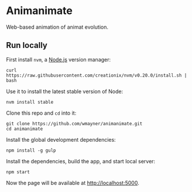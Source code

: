 Animanimate
===========

Web-based animation of animat evolution.

Run locally
-----------

First install `nvm`, a [Node.js](http://nodejs.org) version manager:

    curl https://raw.githubusercontent.com/creationix/nvm/v0.20.0/install.sh | bash

Use it to install the latest stable version of Node:

    nvm install stable

Clone this repo and `cd` into it:

    git clone https://github.com/wmayner/animanimate.git
    cd animanimate

Install the global development dependencies:

    npm install -g gulp

Install the dependencies, build the app, and start local server:

    npm start

Now the page will be available at [http://localhost:5000](http://localhost:5000).
